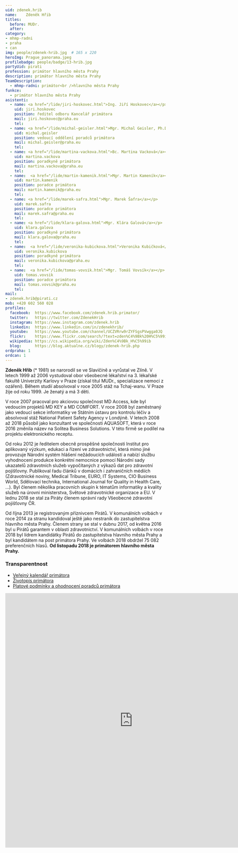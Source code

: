 ```yaml
---
uid: zdenek.hrib
name:    Zdeněk Hřib
titles:
  before: MUDr. 
  after:
category:                 
- mhmp-radni
- praha
- can
img: people/zdenek-hrib.jpg  # 165 x 220
heroImg: Prague_panorama.jpeg
profilebadge: people/badge/13-hrib.jpg
partyUid: pirati
profession: primátor hlavního města Prahy
description: primátor hlavního města Prahy
TeamDescription:
  - mhmp-radni: primátor<br />hlavního města Prahy
funkce: 
  - primátor hlavního města Prahy 
asistenti:
  - name: <a href="/lide/jiri-hoskovec.html">Ing. Jiří Hoskovec</a></p>
    uid: jiri.hoskovec
    position: ředitel odboru Kancelář primátora
    mail: jiri.hoskovec@praha.eu
    tel: 
  - name: <a href="/lide/michal-geisler.html">Mgr. Michal Geisler, Ph.D.</a></p>
    uid: michal.geisler
    position: vedoucí oddělení poradců primátora
    mail: michal.geisler@praha.eu
    tel:     
  - name: <a href="/lide/martina-vackova.html">Bc. Martina Vacková</a></p>
    uid: martina.vackova
    position: poradkyně primátora
    mail: martina.vackova@praha.eu
    tel: 
  - name:  <a href="/lide/martin-kamenik.html">Mgr. Martin Kameník</a></p>
    uid: martin.kamenik
    position: poradce primátora
    mail: martin.kamenik@praha.eu
    tel: 
  - name: <a href="/lide/marek-safra.html">Mgr. Marek Šafra</a></p>
    uid: marek.safra
    position: poradce primátora
    mail: marek.safra@praha.eu
    tel: 
  - name: <a href="/lide/klara-galova.html">Mgr. Klára Galová</a></p>
    uid: klara.galova
    position: poradkyně primátora
    mail: klara.galova@praha.eu
    tel:     
  - name:  <a href="/lide/veronika-kubickova.html">Veronika Kubičková</a></p>
    uid: veronika.kubickova
    position: poradkyně primátora
    mail: veronika.kubickova@praha.eu
    tel: 
  - name:  <a href="/lide/tomas-vovsik.html">Mgr. Tomáš Vovsík</a></p>
    uid: tomas.vovsik
    position: poradce primátora
    mail: tomas.vovsik@praha.eu
    tel:    
mail:
- zdenek.hrib@pirati.cz
mob: +420 602 560 028
profiles:
  facebook:  https://www.facebook.com/zdenek.hrib.primator/
  twitter:   https://twitter.com/ZdenekHrib
  instagram: https://www.instagram.com/zdenek.hrib
  linkedin:  https://www.linkedin.com/in/zdenekhrib/
  youtube:   https://www.youtube.com/channel/UCZVRrw9rZYFSgsPVwgga0JQ
  flickr:    https://www.flickr.com/search/?text=zden%C4%9Bk%20H%C5%99ib
  wikipedia: https://cs.wikipedia.org/wiki/Zden%C4%9Bk_H%C5%99ib
  blog:      https://blog.aktualne.cz/blogy/zdenek-hrib.php
ordpraha: 1
ordcan: 1
---
```

**Zdeněk Hřib** (\* 1981) se narorodil se ve Slavičíně a vyrůstal ve Zlíně. V letech 1999 až 2006 vystudoval obor všeobecné lékařství na 3. lékařské fakultě Univerzity Karlovy v Praze (získal titul MUDr., specializace nemoci z ozáření). Během studií absolvoval v roce 2005 stáž na Tchaj-wanu. V Praze žije od roku 1999. Je ženatý a má 3 děti.

V roce 2007 pracoval pro akciovou společnost MD Access, kde byl vedoucím projektů MD KEY a MD COMFORT. V roce 2008 byl zaměstnaný jako vedoucí sekce informatiky ve Státním ústavu pro kontrolu léčiv a absolvoval stáž National Patient Safety Agency v Londýně. V letech 2008 až 2018 působil jako konzultant ve společnosti AQUASOFT, která v roce 2016 změnila název na Solitea Business Solutions. V této firmě se podílel na projektu elektronického receptu.

Od roku 2012 je ředitelem obecně prospěšné společnosti Institut pro aplikovaný výzkum, edukaci a řízení ve zdravotnictví, která mimo jiné provozuje Národní systém hlášení nežádoucích událostí a nabízí službu vyhodnocení produkce konkrétní nemocnice pomocí Národní sady ukazatelů zdravotních služeb vypočítaných z výkazů dat pro zdravotní pojišťovny. Publikoval řadu článků v domácích i zahraničních médiích (Zdravotnické noviny, Medical Tribune, EURO, IT Systems, CIO Business World, Sdělovací technika, International Journal for Quality in Health Care, …). Byl členem několika pracovních skupin k tématům informatiky a kvality služeb na úrovni ministerstva, Světové zdravotnické organizace a EU. V lednu 2018 se stal za Piráty členem správní rady Všeobecné zdravotní pojišťovny ČR.

Od října 2013 je registrovaným příznivcem Pirátů. V komunálních volbách v roce 2014 za stranu kandidoval ještě jako nestraník do zastupitelstva hlavního města Prahy. Členem strany se stal v dubnu 2017, od května 2016 byl u Pirátů garantem v oblasti zdravotnictví. V komunálních volbách v roce 2018 byl lídrem kandidátky Pirátů do zastupitelstva hlavního města Prahy a byl kandidátem na post primátora Prahy. Ve volbách 2018 obdržel 75 082 preferenčních hlasů. **Od listopadu 2018 je primátorem hlavního města Prahy.**

### Transparentnost 

* [Veřejný kalendář primátora](https://posta16.mepnet.cz/OWA/calendar/b64e9279be6d463fa47eda3a8ad90b25@praha.eu/4bb3b7813d634d4eb7340489c556118811534601839406330643/calendar.html)
* [Životopis primátora](http://www.praha.eu/jnp/cz/o_meste/primator_a_volene_organy/rada/stranky_radnich/primator_zdenek_hrib/zivotopis/index.html)
* [Platové podmínky a ohodnocení poradců primátora](/odmeny-poradcu)

<iframe src="https://posta16.mepnet.cz/OWA/calendar/b64e9279be6d463fa47eda3a8ad90b25@praha.eu/4bb3b7813d634d4eb7340489c556118811534601839406330643/calendar.html" style="border: 0" width="800" height="800" frameborder="0" scrolling="no"></iframe>
